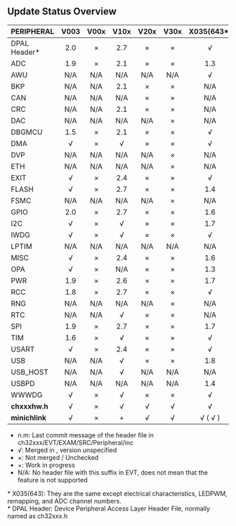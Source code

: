 ## Update Status Overview
|PERIPHERAL    |V003|V00x|V10x|V20x|V30x|X035(643\*)|L103|M030| 641|
|:-------------|:--:|:--:|:--:|:--:|:--:|:---------:|:--:|:--:|:--:|
|DPAL Header\* |2.0 | ×  |2.7 | ×  | ×  | √         | ×  | ×  |1.3 |
|ADC           |1.9 | ×  |2.1 | ×  | ×  |1.3        | ×  | ×  | √  |
|AWU           |N/A |N/A |N/A |N/A |N/A | √         |N/A |N/A |N/A |
|BKP           |N/A |N/A |2.1 | ×  | ×  |N/A        | ×  |N/A |N/A |
|CAN           |N/A |N/A |N/A | ×  | ×  |N/A        | ×  |N/A |N/A |
|CRC           |N/A |N/A |2.1 | ×  | ×  |N/A        | ×  |N/A |N/A |
|DAC           |N/A |N/A |N/A |N/A | ×  |N/A        |N/A |N/A |N/A |
|DBGMCU        |1.5 | ×  |2.1 | ×  | ×  | √         | ×  | ×  |1.2 |
|DMA           | √  | ×  | √  | ×  | ×  | √         | ×  | ×  | √  |
|DVP           |N/A |N/A |N/A |N/A | ×  |N/A        |N/A |N/A |N/A |
|ETH           |N/A |N/A |N/A |N/A | ×  |N/A        |N/A |N/A |N/A |
|EXIT          | √  | ×  |2.4 | ×  | ×  | √         | ×  | ×  | √  |
|FLASH         | √  | ×  |2.7 | ×  | ×  |1.4        | ×  | ×  |1.1 |
|FSMC          |N/A |N/A |N/A |N/A | ×  |N/A        |N/A |N/A |N/A |
|GPIO          |2.0 | ×  |2.7 | ×  | ×  |1.6        | ×  | ×  |1.2 |
|I2C           | √  | ×  | √  | ×  | ×  |1.7        | ×  | ×  |1.2 |
|IWDG          | √  | ×  | √  | ×  | ×  | √         | ×  |N/A |N/A |
|LPTIM         |N/A |N/A |N/A |N/A |N/A |N/A        | ×  |N/A |N/A |
|MISC          | √  | ×  |2.4 | ×  | ×  |1.6        | ×  |N/A |1.1 |
|OPA           | √  | ×  |N/A | ×  | ×  |1.3        | ×  | ×  |N/A |
|PWR           |1.9 | ×  |2.6 | ×  | ×  |1.7        | ×  | ×  | √  |
|RCC           |1.8 | ×  |2.7 | ×  | ×  | √         | ×  | ×  |1.1 |
|RNG           |N/A |N/A |N/A |N/A | ×  |N/A        |N/A |N/A |N/A |
|RTC           |N/A |N/A | √  | ×  | ×  |N/A        | ×  |N/A |N/A |
|SPI           |1.9 | ×  |2.7 | ×  | ×  |1.7        | ×  | ×  |N/A |
|TIM           |1.6 | ×  | √  | ×  | ×  | √         | ×  | ×  | √  |
|USART         | √  | ×  |2.4 | ×  | ×  | √         | ×  | ×  | √  |
|USB           |N/A |N/A | √  | ×  | ×  |1.8        | ×  | ×  |N/A |
|USB_HOST      |N/A |N/A | √  |N/A |N/A |N/A        |N/A |N/A |N/A |
|USBPD         |N/A |N/A |N/A |N/A |N/A |1.4        | ×  | ×  |1.2 |
|WWWDG         | √  | ×  | √  | ×  | ×  | √         | ×  | ×  | √  |
|**chxxxhw.h** | √  | ×  | √  | √  | √  | √         | ×  | ×  | √  |
|**minichlink**| √  | ×  | +  | √  | √  | √  ( √   )| √  | ×  | √  |

* n.m:  Last commit message of the header file in ch32xxx/EVT/EXAM/SRC/Peripheral/inc
* √:    Merged in , version unspecified
* ×:    Not merged / Unchecked
* +:    Work in progress
* N/A:  No header file with this suffix in EVT, does not mean that the feature is not supported

\* X035(643): They are the same except electrical characteristics, LEDPWM, remapping, and ADC channel numbers.\
\* DPAL Header: Device Peripheral Access Layer Header File, normally named as ch32xxx.h
